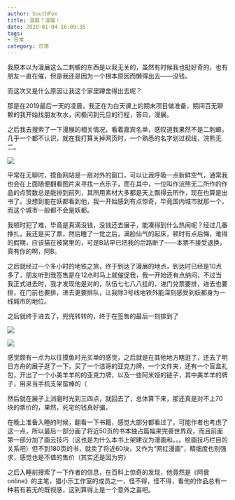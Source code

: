 ```yaml
---
author: SouthFox
title: 漫展？漫展！
date: 2020-01-04 16:09:35
tags: 
- 日常
category: 日常
---
```


我原本以为漫展这么二刺螈的东西是以我无关的，虽然有时候我也挺好奇的，也有朋友一直在催，但是我还是因为一个根本原因而懒得出去——没钱。

而这次又是什么原因让我这个家里蹲舍得出去呢？

<!--more-->

那是在2019最后一天的凌晨，我正在为白天课上的期末项目做准备，期间百无聊赖的我开始找朋友吹水，闲极问到元旦的行程，答曰，漫展。

之后我去搜索了一下漫展的相关情况，看着嘉宾名单，感叹道我果然不是二刺螈，几乎一个都不认识，就在我打算关掉网页时，一个熟悉的名字划过视线，浣熊无二。

![](https://raw.githubusercontent.com/SouthFox09/Blog_PicBed/master/img/2020/20200104164605.jpg)

平常在无聊时，摸鱼网站是一扇对外的窗口，可以让我呼吸一点新鲜空气，通常我也会在上面随便翻看图片来寻找一点乐子，而在其中，一位叫作浣熊无二所作的作品的点赞数总是能排到前列，其所用素材大多都是天上飘得云所作，现在也算是出书了。没想到能在妖都看到他，我一开始感到有点惊奇，毕竟国内城市就那一个，而这个城市一般都不会是妖都。

我顿时犯了难，毕竟是真滴没钱，没钱还去展子，能凑得到什么热闹呢？经过几番挣扎，我还是买了票，然后睡了一觉之后，满脸仙气的起床，顿时有点后悔，难得的假期，应该猫在被窝里的，可是B站早已把我的后路断了——本票不接受退换，真有你的啊，阿B。

之后就经过一个多小时的地铁之旅，终于到达了漫展的地点，到达时已经是10点多了，朋友听到我签售是在12点时马上就催促我，我一开始还有点纳闷，不过当我正式进去时，我才发现他是对的，队伍七七八八挂的，进门兑票要排，进去也要排，在门前也要排，进去更要排队，让我除3号线地铁外能深刻感受到妖都身为一线城市的地位。

之后就终于进去了，兜兜转转的，终于在签售的最后一刻排到了

![](https://raw.githubusercontent.com/SouthFox09/Blog_PicBed/master/img/2020/20200104203307.jpg)

![](https://raw.githubusercontent.com/SouthFox09/Blog_PicBed/master/img/2020/20200104203418.jpg)

感觉颇有一点为以往摸鱼时光买单的感觉，之后就是在其他地方瞎逛了，还去了明日方舟的展子逛了一下，买了一个洁哥的亚克力牌，一个文件夹，还有一个盲盒礼包，开出了一个小美羊羊的的亚克力牌，以及一些阿米娅的链子，其中美羊羊的牌子，用来当手机支架蛮棒的（

然后就在展子上消磨时光到三四点，就回去了，总体算下来，那还真是对不上70块的票价的，果然，死宅的钱真好骗。

在晚上准备入睡的时候，翻看一下书籍，感觉大部分都看过了，可能作者也考虑了这一点，所以最后一部分画了将近50页的书本独占篇幅来完善世界观，而且前面第一部分加了画云技巧（这也是为什么本书上架建议为漫画和。。。绘画技巧栏目的关系吧）但不到180页的书，就卖了将近60块，又作为“网红漫画”，精细度也别强求，感觉也是不值的售价（其实还是因为穷）

之后入睡前搜索了一下作者的信息，在百科上惊奇的发现，他竟然是《阿衰online》的主笔，猫小乐工作室的成员之一，怪不得，怪不得，看他的作品总有一种若有若无的既视感，这到算得上是一个意外之喜吧。